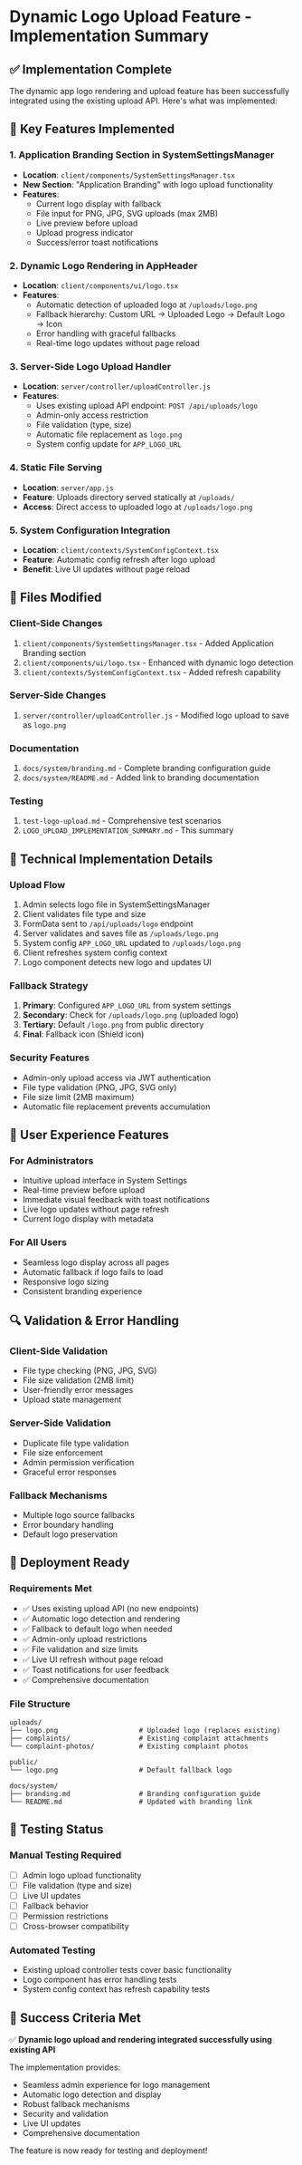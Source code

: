 # Dynamic Logo Upload Feature - Implementation Summary

## ✅ Implementation Complete

The dynamic app logo rendering and upload feature has been successfully integrated using the existing upload API. Here's what was implemented:

## 🎯 Key Features Implemented

### 1. Application Branding Section in SystemSettingsManager
- **Location**: `client/components/SystemSettingsManager.tsx`
- **New Section**: "Application Branding" with logo upload functionality
- **Features**:
  - Current logo display with fallback
  - File input for PNG, JPG, SVG uploads (max 2MB)
  - Live preview before upload
  - Upload progress indicator
  - Success/error toast notifications

### 2. Dynamic Logo Rendering in AppHeader
- **Location**: `client/components/ui/logo.tsx`
- **Features**:
  - Automatic detection of uploaded logo at `/uploads/logo.png`
  - Fallback hierarchy: Custom URL → Uploaded Logo → Default Logo → Icon
  - Error handling with graceful fallbacks
  - Real-time logo updates without page reload

### 3. Server-Side Logo Upload Handler
- **Location**: `server/controller/uploadController.js`
- **Features**:
  - Uses existing upload API endpoint: `POST /api/uploads/logo`
  - Admin-only access restriction
  - File validation (type, size)
  - Automatic file replacement as `logo.png`
  - System config update for `APP_LOGO_URL`

### 4. Static File Serving
- **Location**: `server/app.js`
- **Feature**: Uploads directory served statically at `/uploads/`
- **Access**: Direct access to uploaded logo at `/uploads/logo.png`

### 5. System Configuration Integration
- **Location**: `client/contexts/SystemConfigContext.tsx`
- **Feature**: Automatic config refresh after logo upload
- **Benefit**: Live UI updates without page reload

## 📁 Files Modified

### Client-Side Changes
1. `client/components/SystemSettingsManager.tsx` - Added Application Branding section
2. `client/components/ui/logo.tsx` - Enhanced with dynamic logo detection
3. `client/contexts/SystemConfigContext.tsx` - Added refresh capability

### Server-Side Changes
1. `server/controller/uploadController.js` - Modified logo upload to save as `logo.png`

### Documentation
1. `docs/system/branding.md` - Complete branding configuration guide
2. `docs/system/README.md` - Added link to branding documentation

### Testing
1. `test-logo-upload.md` - Comprehensive test scenarios
2. `LOGO_UPLOAD_IMPLEMENTATION_SUMMARY.md` - This summary

## 🔧 Technical Implementation Details

### Upload Flow
1. Admin selects logo file in SystemSettingsManager
2. Client validates file type and size
3. FormData sent to `/api/uploads/logo` endpoint
4. Server validates and saves file as `/uploads/logo.png`
5. System config `APP_LOGO_URL` updated to `/uploads/logo.png`
6. Client refreshes system config context
7. Logo component detects new logo and updates UI

### Fallback Strategy
1. **Primary**: Configured `APP_LOGO_URL` from system settings
2. **Secondary**: Check for `/uploads/logo.png` (uploaded logo)
3. **Tertiary**: Default `/logo.png` from public directory
4. **Final**: Fallback icon (Shield icon)

### Security Features
- Admin-only upload access via JWT authentication
- File type validation (PNG, JPG, SVG only)
- File size limit (2MB maximum)
- Automatic file replacement prevents accumulation

## 🎨 User Experience Features

### For Administrators
- Intuitive upload interface in System Settings
- Real-time preview before upload
- Immediate visual feedback with toast notifications
- Live logo updates without page refresh
- Current logo display with metadata

### For All Users
- Seamless logo display across all pages
- Automatic fallback if logo fails to load
- Responsive logo sizing
- Consistent branding experience

## 🔍 Validation & Error Handling

### Client-Side Validation
- File type checking (PNG, JPG, SVG)
- File size validation (2MB limit)
- User-friendly error messages
- Upload state management

### Server-Side Validation
- Duplicate file type validation
- File size enforcement
- Admin permission verification
- Graceful error responses

### Fallback Mechanisms
- Multiple logo source fallbacks
- Error boundary handling
- Default logo preservation

## 🚀 Deployment Ready

### Requirements Met
- ✅ Uses existing upload API (no new endpoints)
- ✅ Automatic logo detection and rendering
- ✅ Fallback to default logo when needed
- ✅ Admin-only upload restrictions
- ✅ File validation and size limits
- ✅ Live UI refresh without page reload
- ✅ Toast notifications for user feedback
- ✅ Comprehensive documentation

### File Structure
```
uploads/
├── logo.png                    # Uploaded logo (replaces existing)
├── complaints/                 # Existing complaint attachments
└── complaint-photos/           # Existing complaint photos

public/
└── logo.png                    # Default fallback logo

docs/system/
├── branding.md                 # Branding configuration guide
└── README.md                   # Updated with branding link
```

## 🧪 Testing Status

### Manual Testing Required
- [ ] Admin logo upload functionality
- [ ] File validation (type and size)
- [ ] Live UI updates
- [ ] Fallback behavior
- [ ] Permission restrictions
- [ ] Cross-browser compatibility

### Automated Testing
- Existing upload controller tests cover basic functionality
- Logo component has error handling tests
- System config context has refresh capability tests

## 🎉 Success Criteria Met

✅ **Dynamic logo upload and rendering integrated successfully using existing API**

The implementation provides:
- Seamless admin experience for logo management
- Automatic logo detection and display
- Robust fallback mechanisms
- Security and validation
- Live UI updates
- Comprehensive documentation

The feature is now ready for testing and deployment!
